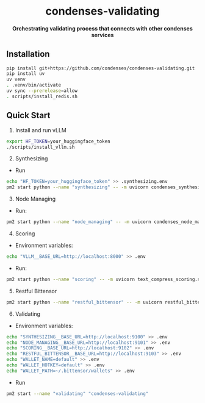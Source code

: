 
<br /><br />
<div align="center">
  <h1 align="center">condenses-validating</h1>
  <h4 align="center"> Orchestrating validating process that connects with other condenses services</div>

## Installation

```bash
pip install git+https://github.com/condenses/condenses-validating.git
pip install uv
uv venv
. .venv/bin/activate
uv sync --prerelease=allow
. scripts/install_redis.sh
```

## Quick Start

1. Install and run vLLM

```bash
export HF_TOKEN=your_huggingface_token
./scripts/install_vllm.sh
```

2. Synthesizing

- Run

```bash
echo "HF_TOKEN=your_huggingface_token" >> .synthesizing.env
pm2 start python --name "synthesizing" -- -m uvicorn condenses_synthesizing.server:app --host 127.0.0.1 --port 9100
```

3. Node Managing

- Run:

```bash
pm2 start python --name "node_managing" -- -m uvicorn condenses_node_managing.server:app --host 127.0.0.1 --port 9101
```

4. Scoring

- Environment variables:

```bash
echo "VLLM__BASE_URL=http://localhost:8000" >> .env
```

- Run:

```bash
pm2 start python --name "scoring" -- -m uvicorn text_compress_scoring.server:app --host 127.0.0.1 --port 9102
```

5. Restful Bittensor

```bash
pm2 start python --name "restful_bittensor" -- -m uvicorn restful_bittensor.server:app --host 127.0.0.1 --port 9103
```

6. Validating

- Environment variables:

```bash
echo "SYNTHESIZING__BASE_URL=http://localhost:9100" >> .env
echo "NODE_MANAGING__BASE_URL=http://localhost:9101" >> .env
echo "SCORING__BASE_URL=http://localhost:9102" >> .env
echo "RESTFUL_BITTENSOR__BASE_URL=http://localhost:9103" >> .env
echo "WALLET_NAME=default" >> .env
echo "WALLET_HOTKEY=default" >> .env
echo "WALLET_PATH=~/.bittensor/wallets" >> .env
```

- Run

```bash
pm2 start --name "validating" "condenses-validating"
```


